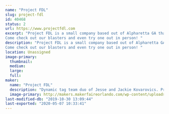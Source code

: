 ```yaml
---
name: "Project FDL"
slug: project-fdl
id: 40468
status: 2
url: https://www.projectfdl.com
excerpt: "Project FDL is a small company based out of Alpharetta GA that makes 3d printed foam dart launchers. Our designs are open sourced and a great hobby project to really allow the amazing art of 3d printing shine though. 
Come check out our blasters and even try one out in person! "
description: "Project FDL is a small company based out of Alpharetta GA that makes 3d printed foam dart launchers. Our designs are open sourced and a great hobby project to really allow the amazing art of 3d printing shine though. 
Come check out our blasters and even try one out in person! "
location: Unassigned
image-primary:
  thumbnail: 
  medium: 
  large: 
  full: 
maker:
  name: "Project FDL"
  description: "Dynamic tag team duo of Jesse and Jackie Kovarovics. Project FDL is dedicated to creating innovative 3D printed foam dart launchers. "
  image-primary: http://makers.makerfaireorlando.com/wp-content/uploads/2019/10/1836F140-8FFB-4FAA-990C-8A6F0C89ECBE.png
last-modified-db: "2019-10-30 13:09:44"
last-exported: "2020-05-07 10:33:41"
---
```

